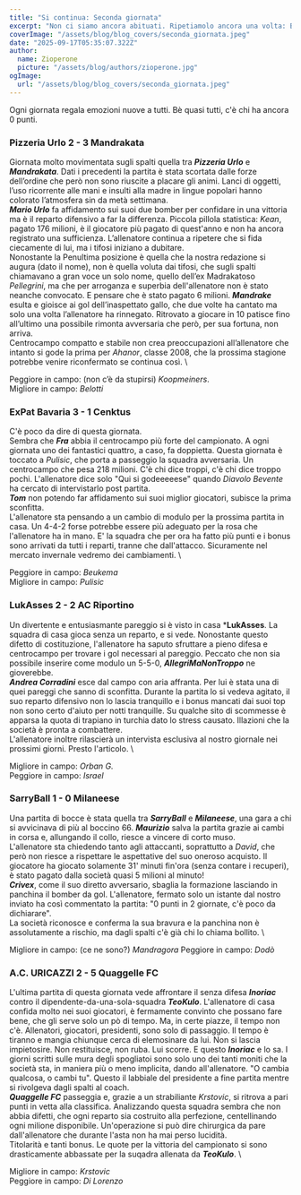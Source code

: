 ```yaml
---
title: "Si continua: Seconda giornata"
excerpt: "Non ci siamo ancora abituati. Ripetiamolo ancora una volta: Bentornato Fantacalcio! "
coverImage: "/assets/blog/blog_covers/seconda_giornata.jpeg"
date: "2025-09-17T05:35:07.322Z"
author:
  name: Zioperone
  picture: "/assets/blog/authors/zioperone.jpg"
ogImage:
  url: "/assets/blog/blog_covers/seconda_giornata.jpeg"
---
```


Ogni giornata regala emozioni nuove a tutti. Bè quasi tutti, c'è chi ha ancora 0 punti.

### Pizzeria Urlo 2 - 3 Mandrakata

Giornata molto movimentata sugli spalti quella tra ***Pizzeria Urlo*** e ***Mandrakata***. Dati i precedenti la partita è stata scortata dalle forze dell’ordine che però non sono riuscite a placare gli animi. Lanci di oggetti, l’uso ricorrente alle mani e insulti alla madre in lingue popolari hanno colorato l’atmosfera sin da metà settimana. \
***Mario Urlo*** fa affidamento sui suoi due bomber per confidare in una vittoria ma è il reparto difensivo a far la differenza. Piccola pillola statistica: *Kean*, pagato 176 milioni, è il giocatore più pagato di quest'anno e non ha ancora registrato una sufficienza. L’allenatore continua a ripetere che si fida ciecamente di lui, ma i tifosi iniziano a dubitare.  \
Nonostante la Penultima posizione è quella che la nostra redazione si augura (dato il nome), non è quella voluta dai tifosi, che sugli spalti chiamavano a gran voce un solo nome, quello dell’ex Madrakatoso *Pellegrini*, ma che per arroganza e superbia dell'allenatore non è stato neanche convocato. E pensare che è stato pagato 6 milioni.
***Mandrake*** esulta e gioisce ai gol dell’inaspettato gallo, che due volte ha cantato ma solo una volta l’allenatore ha rinnegato. Ritrovato a giocare in 10 patisce fino all’ultimo una possibile rimonta avversaria che però, per sua fortuna, non arriva.  \
Centrocampo compatto e stabile non crea preoccupazioni all’allenatore che intanto si gode la prima per *Ahanor*, classe 2008, che la prossima stagione potrebbe venire riconfermato se continua così. \


Peggiore in campo: (non c’è da stupirsi) *Koopmeiners*. \
Migliore in campo: *Belotti* 


### ExPat Bavaria 3 - 1 Cenktus

C'è poco da dire di questa giornata. \
Sembra che ***Fra*** abbia il centrocampo più forte del campionato. A ogni giornata uno dei fantastici quattro, a caso, fa doppietta. Questa giornata è toccato a *Pulisic*, che porta a passeggio la squadra avversaria. Un centrocampo che pesa 218 milioni. C'è chi dice troppi, c'è chi dice troppo pochi. L'allenatore dice solo "Qui si godeeeeese" quando *Diavolo Bevente* ha cercato di intervistarlo post partita. \
***Tom*** non potendo far affidamento sui suoi miglior giocatori, subisce la prima sconfitta. \
L'allenatore sta pensando a un cambio di modulo per la prossima partita in casa. Un 4-4-2 forse potrebbe essere più adeguato per la rosa che l'allenatore ha in mano. E' la squadra che per ora ha fatto più punti e i bonus sono arrivati da tutti i reparti, tranne che dall'attacco. Sicuramente nel mercato invernale vedremo dei cambiamenti. \

Peggiore in campo: *Beukema* \
Migliore in campo: *Pulisic*

### LukAsses 2 - 2 AC Riportino

Un divertente e entusiasmante pareggio si è visto in casa ***LukAsses**. 
La squadra di casa gioca senza un reparto, e si vede. Nonostante questo difetto di costituzione, l'allenatore ha saputo sfruttare a pieno difesa e centrocampo per trovare i gol necessari al pareggio. Peccato che non sia possibile inserire come modulo un 5-5-0, ***AllegriMaNonTroppo*** ne gioverebbe. \
***Andrea Corradini*** esce dal campo con aria affranta. Per lui è stata una di quei pareggi che sanno di sconfitta. Durante la partita lo si vedeva agitato, il suo reparto difensivo non lo lascia tranquillo e i bonus mancati dai suoi top non sono certo d'aiuto per notti tranquille. Su qualche sito di scommesse è apparsa la quota di trapiano in turchia dato lo stress causato. Illazioni che la società è pronta a combattere. \
L'allenatore inoltre rilascierà un intervista esclusiva al nostro giornale nei prossimi giorni. Presto l'articolo. \

Migliore in campo: *Orban G.* \
Peggiore in campo: *Israel*

### SarryBall 1 - 0 Milaneese

Una partita di bocce è stata quella tra ***SarryBall*** e ***Milaneese***, una gara a chi si avvicinava di più al boccino 66.
***Maurizio*** salva la partita grazie ai cambi in corsa e, allungando il collo, riesce a vincere di corto muso. \
L'allenatore sta chiedendo tanto agli attaccanti, soprattutto a *David*, che però non riesce a rispettare le aspettative del suo oneroso acquisto. Il giocatore ha giocato solamente 31' minuti fin'ora (senza contare i recuperi), è stato pagato dalla società quasi 5 milioni al minuto! \
***Crivex***, come il suo diretto avversario, sbaglia la formazione lasciando in panchina il bomber da gol. L'allenatore, fermato solo un istante dal nostro inviato ha così commentato la partita: "0 punti in 2 giornate, c'è poco da dichiarare". \
La società riconosce e conferma la sua bravura e la panchina non è assolutamente a rischio, ma dagli spalti c'è già chi lo chiama bollito. \

Migliore in campo: (ce ne sono?) *Mandragora*
Peggiore in campo: *Dodò*

### A.C. URICAZZI 2 - 5 Quaggelle FC

L'ultima partita di questa giornata vede affrontare il senza difesa ***Inoriac*** contro il dipendente-da-una-sola-squadra ***TeoKulo***.
L'allenatore di casa confida molto nei suoi giocatori, è fermamente convinto che possano fare bene, che gli serve solo un pò di tempo. Ma, in certe piazze, il tempo non c'è. Allenatori, giocatori, presidenti, sono solo di passaggio. Il tempo è tiranno e mangia chiunque cerca di elemosinare da lui. Non si lascia impietosire. Non restituisce, non ruba. Lui scorre. E questo ***Inoriac*** e lo sa. I giorni scritti sulle mura degli spogliatoi sono solo uno dei tanti moniti che la società sta, in maniera più o meno implicita, dando all'allenatore. "O cambia qualcosa, o cambi tu". Questo il labbiale del presidente a fine partita mentre si rivolgeva dagli spalti al coach. \
***Quaggelle FC*** passeggia e, grazie a un strabiliante *Krstovic*, si ritrova a pari punti in vetta alla classifica. Analizzando questa squadra sembra che non abbia difetti, che ogni reparto sia costruito alla perfezione, centellinando ogni milione disponibile. Un'operazione si può dire chirurgica da pare dall'allenatore che durante l'asta non ha mai perso lucidità. \
Titolarità e tanti bonus. Le quote per la vittoria del campionato si sono drasticamente abbassate per la suqadra allenata da ***TeoKulo***. \

Migliore in campo: *Krstovic* \
Peggiore in campo: *Di Lorenzo*
